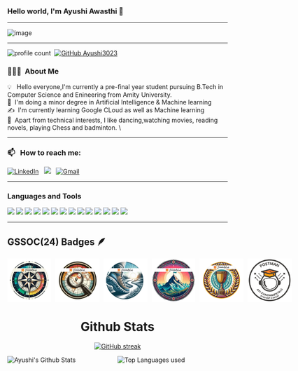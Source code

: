 ### Hello world, I'm Ayushi Awasthi  👋 

-----

<p align="center">
 
![image](https://user-images.githubusercontent.com/61057666/169029838-74df663d-2e62-4d77-bdff-b43f7d63f00f.png)

</p>

-----

![profile count](https://komarev.com/ghpvc/?username=Ayushi3023&color=red)&nbsp;
[![GitHub Ayushi3023](https://img.shields.io/github/followers/Ayushi3023?label=follow&style=social)](https://github.com/Ayushi3023)&nbsp;
### 👨🏻‍💻 &nbsp;About Me

💡 &nbsp; Hello everyone,I'm currently a pre-final year student pursuing B.Tech in Computer Science and Enineering  from Amity University.\
🌱 &nbsp;I'm doing a minor degree in Artificial Intelligence & Machine learning\
✍️ &nbsp;I'm currently learning Google CLoud as well as Machine learning\
💬 &nbsp;Apart from technical interests, I like dancing,watching movies, reading novels, playing Chess and badminton. \


-----
### 📫 &nbsp; How to reach me:



<a href="https://www.linkedin.com/in/ayushiawasthi99/"><img alt="LinkedIn" src="https://img.shields.io/badge/linkedin%20-%230077B5.svg?&style=flat&logo=linkedin&logoColor=white"/></a> &nbsp;
<a href="https://instagram.com/_el_doris/"><img src="https://img.shields.io/badge/-@Ayushi-E4405F?style=flat&logo=Instagram&logoColor=white"/></a> &nbsp;
<a href="mailto:ayushiawasthi63@gmail.com"><img alt="Gmail" src="https://img.shields.io/badge/Gmail-D14836?style=flat&logo=gmail&logoColor=white" /></a> &nbsp;

-----  


### Languages and Tools

<p>
 
 
  <code><img width="15%" src="https://www.vectorlogo.zone/logos/python/python-ar21.svg"></code>
  <code><img width="15%" src="https://www.vectorlogo.zone/logos/google_cloud/google_cloud-ar21.svg"></code>
 <code><img width="15%" src="https://www.vectorlogo.zone/logos/kaggle/kaggle-ar21.svg"></code>
  <code><img width="15%" src="https://www.vectorlogo.zone/logos/numpy/numpy-ar21.svg"></code>
  <code><img width="15%" src="https://www.vectorlogo.zone/logos/tensorflow/tensorflow-ar21.svg"></code>
 <code><img width="15%" src="https://www.vectorlogo.zone/logos/w3_html5/w3_html5-ar21.svg"></code>
 <code><img width="15%" src="https://www.vectorlogo.zone/logos/w3_css/w3_css-ar21.svg"></code>
  <code><img width="15%" src="https://www.vectorlogo.zone/logos/javascript/javascript-horizontal.svg"></code>
  <code><img width="15%" src="https://www.vectorlogo.zone/logos/getbootstrap/getbootstrap-ar21.svg"></code>
  <code><img width="15%" src="https://www.vectorlogo.zone/logos/pandas/pandas-ar21.svg"></code>
  <code><img width="15%" src="https://www.vectorlogo.zone/logos/jupyter/jupyter-ar21.svg"></code>
  <code><img width="15%" src="https://www.vectorlogo.zone/logos/mysql/mysql-ar21.svg"></code>
  <code><img width="15%" src="https://www.vectorlogo.zone/logos/git-scm/git-scm-ar21.svg"></code>
  <code><img width="15%" src="https://www.vectorlogo.zone/logos/microsoft_azure/microsoft_azure-ar21.svg"></code>
 
 -----
  
</p>

## GSSOC(24) Badges 🪶
<div style='display:flex; align-items:center; gap: 10px;' align='center'>
  <img src="https://github.com/girlscript/gssoc-website-new/blob/main/public/badges/1.png" width="100px" height="100px" />
  <img src="https://github.com/girlscript/gssoc-website-new/blob/main/public/badges/2.png" width="100px" height="100px" />
  <img src="https://github.com/girlscript/gssoc-website-new/blob/main/public/badges/3.png" width="100px" height="100px" />
  <img src="https://github.com/girlscript/gssoc-website-new/blob/main/public/badges/4.png" width="100px" height="100px" />
  <img src="https://github.com/girlscript/gssoc-website-new/blob/main/public/badges/5.png" width="100px" height="100px" />
 <img src="https://raw.githubusercontent.com/girlscript/gssoc-website-new/main/public/badges/postman.png" width="100px" height="100px" />
</div>


<h1 align="center">Github Stats</h1>

<div align="center">
  
[![GitHub streak](https://github-readme-streak-stats.herokuapp.com/?user=Ayushi3023&theme=highcontrast)](https://github.com/DenverCoder1/github-readme-streak-stats)

 </div>
 
 
<img align="left" alt="Ayushi's Github Stats" src="https://github-readme-stats.vercel.app/api?username=Ayushi3023&&show_icons=true&theme=dark" width="50%" />
<img alt="Top Languages used" src="https://github-readme-stats.vercel.app/api/top-langs/?username=Ayushi3023&layout=compact&theme=dark" width="46%" />
<br>


